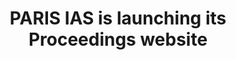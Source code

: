 ---
title: PARIS IAS is launching its Proceedings website
picture: https://cdn.vuetifyjs.com/images/cards/sunshine.jpg
link: neatastic.com
published: true
color: #012b43
---